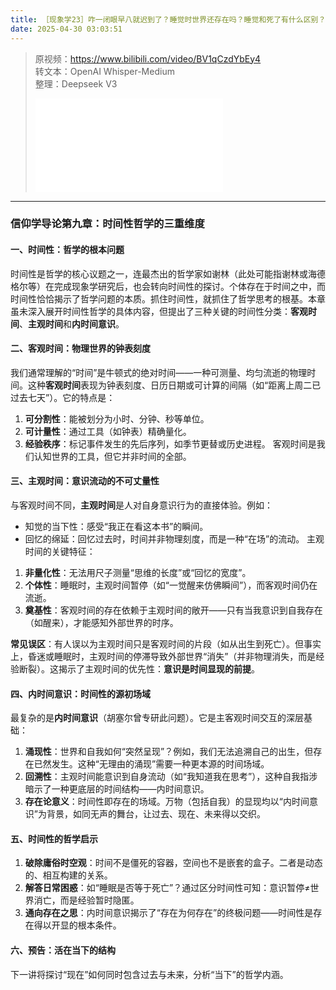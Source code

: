 ```yaml
---
title: ［现象学23］咋一闭眼早八就迟到了？睡觉时世界还存在吗？睡觉和死了有什么区别？睡醒了就是重生了？为啥我们一觉过去了这么长时间？时间究竟是什么？有三种时间性！！
date: 2025-04-30 03:03:51
---
```


> 原视频：https://www.bilibili.com/video/BV1qCzdYbEy4<br>转文本：OpenAI Whisper-Medium<br>整理：Deepseek V3
>
> <iframe src="//player.bilibili.com/player.html?bvid=BV1qCzdYbEy4&autoplay=0" scrolling="no" border="0" frameborder="no" framespacing="0" allowfullscreen="true"></iframe>

---

### 信仰学导论第九章：时间性哲学的三重维度

#### 一、时间性：哲学的根本问题
时间性是哲学的核心议题之一，连最杰出的哲学家如谢林（此处可能指谢林或海德格尔等）在完成现象学研究后，也会转向时间性的探讨。个体存在于时间之中，而时间性恰恰揭示了哲学问题的本质。抓住时间性，就抓住了哲学思考的根基。本章虽未深入展开时间性哲学的具体内容，但提出了三种关键的时间性分类：**客观时间**、**主观时间**和**内时间意识**。

#### 二、客观时间：物理世界的钟表刻度
我们通常理解的“时间”是牛顿式的绝对时间——一种可测量、均匀流逝的物理时间。这种**客观时间**表现为钟表刻度、日历日期或可计算的间隔（如“距离上周二已过去七天”）。它的特点是：
1. **可分割性**：能被划分为小时、分钟、秒等单位。
2. **可计量性**：通过工具（如钟表）精确量化。
3. **经验秩序**：标记事件发生的先后序列，如季节更替或历史进程。
客观时间是我们认知世界的工具，但它并非时间的全部。

#### 三、主观时间：意识流动的不可丈量性
与客观时间不同，**主观时间**是人对自身意识行为的直接体验。例如：
- 知觉的当下性：感受“我正在看这本书”的瞬间。
- 回忆的绵延：回忆过去时，时间并非物理刻度，而是一种“在场”的流动。
主观时间的关键特征：
1. **非量化性**：无法用尺子测量“思维的长度”或“回忆的宽度”。
2. **个体性**：睡眠时，主观时间暂停（如“一觉醒来仿佛瞬间”），而客观时间仍在流逝。
3. **奠基性**：客观时间的存在依赖于主观时间的敞开——只有当我意识到自我存在（如醒来），才能感知外部世界的时序。

**常见误区**：有人误以为主观时间只是客观时间的片段（如从出生到死亡）。但事实上，昏迷或睡眠时，主观时间的停滞导致外部世界“消失”（并非物理消失，而是经验断裂）。这揭示了主观时间的优先性：**意识是时间显现的前提**。

#### 四、内时间意识：时间性的源初场域
最复杂的是**内时间意识**（胡塞尔曾专研此问题）。它是主客观时间交互的深层基础：
1. **涌现性**：世界和自我如何“突然呈现”？例如，我们无法追溯自己的出生，但存在已然发生。这种“无理由的涌现”需要一种更本源的时间场域。
2. **回溯性**：主观时间能意识到自身流动（如“我知道我在思考”），这种自我指涉暗示了一种更底层的时间结构——内时间意识。
3. **存在论意义**：时间性即存在的场域。万物（包括自我）的显现均以“内时间意识”为背景，如同无声的舞台，让过去、现在、未来得以交织。

#### 五、时间性的哲学启示
1. **破除庸俗时空观**：时间不是僵死的容器，空间也不是嵌套的盒子。二者是动态的、相互构建的关系。
2. **解答日常困惑**：如“睡眠是否等于死亡”？通过区分时间性可知：意识暂停≠世界消亡，而是经验暂时隐匿。
3. **通向存在之思**：内时间意识揭示了“存在为何存在”的终极问题——时间性是存在得以开显的根本条件。

#### 六、预告：活在当下的结构
下一讲将探讨“现在”如何同时包含过去与未来，分析“当下”的哲学内涵。